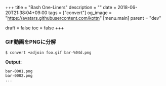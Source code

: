 +++
title = "Bash One-Liners"
description = ""
date = 2018-06-20T21:38:04+09:00
tags = ["convert"]
og_image = "https://avatars.githubusercontent.com/kottn"
[menu.main]
  parent = "dev"

draft = false
toc = false
+++

### **GIF動画をPNGに分解**
```
$ convert +adjoin foo.gif bar-%04d.png
```
**Output:**
```
bar-0001.png
bar-0002.png
...
```
